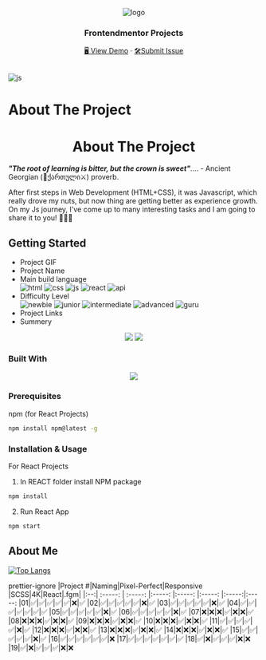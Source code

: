 <a name="readme-top"></a>
<div align="center">
 <img src="https://user-images.githubusercontent.com/79293287/230690583-935f9ece-4fc1-4f95-95e5-78fa5bf89b3e.png" alt="logo"><br/>
<h3 align="center">Frontendmentor Projects</h3>
  <div align="center">
    <a href="https://gpx.ge/challenge/frontend/" target="_blank">🖥️ View Demo</a>
    ·
    <a href="https://github.com/tsotneforester/Bitcamp/issues">🛠Submit Issue</a>
  </div>
<br/>

</div>

![js](https://user-images.githubusercontent.com/79293287/230690681-18f9f658-7611-4280-aedf-088468960a12.gif)

# About The Project
<h1 align="center"> About The Project </h1> 

_**"The root of learning is bitter, but the crown is sweet"**_.... - Ancient Georgian (:bow_and_arrow:ქართული:crossed_swords:) proverb.

After first steps in Web Development (HTML+CSS), it was Javascript, which really drove my nuts, but now thing are getting better as experience growth. On my Js journey, I've come up to many interesting tasks and I am going to share it to you! :partying_face::partying_face::partying_face:

## Getting Started

- Project GIF
- Project Name
- Main build language  
![html](https://img.shields.io/badge/-HTML-6abecd "image")
![css](https://img.shields.io/badge/-CSS-3e54a3 "image")
![js](https://img.shields.io/badge/-Vanilla%20JS-cf6390 "image")
![react](https://img.shields.io/badge/-React-f4cf0c "image")
![api](https://img.shields.io/badge/-API-aad742 "image")
- Difficulty Level  
![newbie](https://img.shields.io/badge/%201%20-newbie-white?labelColor=6abecd "image")
![junior](https://img.shields.io/badge/%202%20-junior-white?labelColor=aad742 "image")
![intermediate](https://img.shields.io/badge/%203%20-intermediate-white?labelColor=f1b604 "image")
![advanced](https://img.shields.io/badge/%204%20-advanced-white?labelColor=bf4605 "image")
![guru](https://img.shields.io/badge/%205%20-guru-white?labelColor=ed2c49 "image")
- Project Links
- Summery

<div align="center">
 <img src="https://user-images.githubusercontent.com/79293287/230690673-ac25b7f0-b471-4be6-8c54-24f077d40c23.png" />
 <img src="https://user-images.githubusercontent.com/79293287/230690648-8c65bd88-363a-47dd-a97a-6f3ef3855a2b.png" />
</div>

### Built With

<p align="center">
  <a href="https://skillicons.dev">
    <img src="https://skills.thijs.gg/icons?i=js,html,css,sass,styledcomponents,react,codepen,figma,git,ps,vscode" />
  </a>
</p>


### Prerequisites
npm (for React Projects)
  ```sh
  npm install npm@latest -g
  ```

### Installation & Usage

For React Projects
  1. In REACT folder install NPM package
  ```sh
  npm install
  ```
  2. Run React App
  ```sh
  npm start
  ```

## About Me

[![Top Langs](http://github-profile-summary-cards.vercel.app/api/cards/profile-details?username=tsotneforester&theme=github_dark)](https://github.com/anuraghazra/github-readme-stats)


<!-- https://home.aveek.io/GitHub-Profile-Badges/ -->


prettier-ignore
|Project #|Naming|Pixel-Perfect|Responsive |SCSS|4K|React|.fgm|
|:--:| :-----: | :-----: |:-----: |:-----: |:-----: |:-----:|:-----:
|01|✅|✅|✅|✅|✅|❌|✅
|02|✅|✅|✅|✅|✅|❌|✅
|03|✅|✅|✅|✅|✅|❌|✅
|04|✅|✅|✅|✅|✅|✅|✅
|05|✅|✅|✅|✅|✅|❌|✅
|06|✅|✅|✅|✅|✅|❌|✅
|07|❌|❌|❌|✅|❌|❌|✅
|08|❌|❌|❌|✅|❌|❌|✅
|09|❌|❌|❌|✅|❌|❌|✅
|10|❌|❌|❌|✅|❌|❌|✅
|11|✅|✅|✅|✅|✅|❌|✅
|12|❌|❌|❌|✅|❌|❌|✅
|13|❌|❌|❌|✅|❌|❌|✅
|14|❌|❌|❌|✅|❌|❌|✅
|15|✅|✅|✅|✅|✅|❌|✅
|16|✅|✅|✅|✅|✅|✅|❌
|17|✅|✅|✅|✅|✅|✅|✅
|18|✅|❌|✅|✅|✅|❌|❌
|19|✅|❌|✅|✅|✅|❌|❌